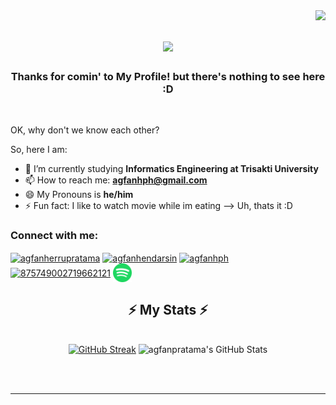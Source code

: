 <img align="right" src="https://visitor-badge.laobi.icu/badge?page_id=agfanpratama.agfanpratama" />

<h1 align="center">
    <img src ="https://readme-typing-svg.herokuapp.com/?font=Righteous&size=35&center=true&vCenter=true&width=500&height=70&duration=5000&lines=Hello+There!+👋;+I'm+Agfan+Herru+Pratama!;" />
</h1>

<h3 align="center">Thanks for comin' to My Profile! but there's nothing to see here :D</h3>

</br>

OK, why don't we know each other?

So, here I am:

- 🏫 I’m currently studying **Informatics Engineering at Trisakti University**
- 📫 How to reach me: **agfanhph@gmail.com**
- 😄 My Pronouns is **he/him**
- ⚡ Fun fact: I like to watch movie while im eating
--> Uh, thats it :D

<h3 align="left">Connect with me:</h3>
<p align="left">
<a href="https://linkedin.com/in/agfanherrupratama" target="blank"><img align="center" src="https://raw.githubusercontent.com/rahuldkjain/github-profile-readme-generator/master/src/images/icons/Social/linked-in-alt.svg" alt="agfanherrupratama" height="30" width="40" /></a>
<a href="https://instagram.com/agfanhendarsin" target="blank"><img align="center" src="https://raw.githubusercontent.com/rahuldkjain/github-profile-readme-generator/master/src/images/icons/Social/instagram.svg" alt="agfanhendarsin" height="30" width="40" /></a>
<a href="https://www.youtube.com/c/agfanhph" target="blank"><img align="center" src="https://raw.githubusercontent.com/rahuldkjain/github-profile-readme-generator/master/src/images/icons/Social/youtube.svg" alt="agfanhph" height="30" width="40" /></a>
<a href="https://discord.gg/875749002719662121" target="blank"><img align="center" src="https://raw.githubusercontent.com/rahuldkjain/github-profile-readme-generator/master/src/images/icons/Social/discord.svg" alt="875749002719662121" height="30" width="40" /></a>
<a href="https://open.spotify.com/user/31filxk3gdogoqj2fg6fid567c6u?si=52f064ab1bac46d7" target="blank"><img align="center" src="https://github.com/agfanpratama/agfanpratama/blob/main/icons/icons/spotify-icon.svg" target="blank" height="30" width="30" /></a>
</p>

<h2 align="center">⚡ My Stats ⚡</h2>
<br>
<div align=center>
  <a href="https://git.io/streak-stats"><img src="https://streak-stats.demolab.com?user=agfanpratama&theme=github-dark-blue&border_radius=2&locale=su" alt="GitHub Streak" /></a>
<img src="https://github-readme-stats.vercel.app/api/top-langs/?username=agfanpratama&theme=react&show_icons=true&hide_border=true&layout=compact" alt="agfanpratama's GitHub Stats" />

</div>

<br/><br/>

<hr/>
